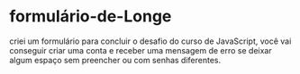 # formulário-de-Longe
criei um formulário para concluir o desafio do curso de JavaScript, você vai conseguir criar uma conta e receber
uma mensagem de erro se deixar algum espaço sem preencher ou com senhas diferentes.
